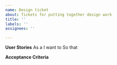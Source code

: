 ```yaml
---
name: Design ticket
about: Tickets for putting together design work
title: ''
labels: ''
assignees: ''

---
```


**User Stories**
As a
I want to
So that

**Acceptance Criteria**
